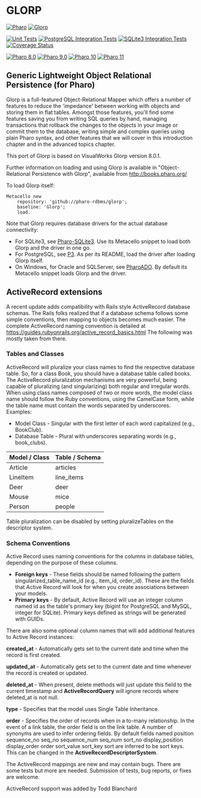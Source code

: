 # GLORP
[![Pharo](https://img.shields.io/static/v1?style=for-the-badge&message=Pharo&color=3297d4&logo=Harbor&logoColor=FFFFFF&label=)](https://www.pharo.org) 
[![Glorp](https://img.shields.io/static/v1?style=for-the-badge&message=Glorp&color=044a64&logo=amazondynamodb&logoColor=FFFFFF&label=)](https://glorp.org)

[![Unit Tests](https://github.com/pharo-rdbms/glorp/actions/workflows/unit-tests.yml/badge.svg)](https://github.com/pharo-rdbms/glorp/actions/workflows/unit-tests.yml)
[![PostgreSQL Integration Tests](https://github.com/pharo-rdbms/glorp/actions/workflows/postgreSQL-integration-tests.yml/badge.svg)](https://github.com/pharo-rdbms/glorp/actions/workflows/postgreSQL-integration-tests.yml)
[![SQLite3 Integration Tests](https://github.com/pharo-rdbms/glorp/actions/workflows/sqlite3-integration-tests.yml/badge.svg)](https://github.com/pharo-rdbms/glorp/actions/workflows/sqlite3-integration-tests.yml)
[![Coverage Status](https://codecov.io/github/pharo-rdbms/glorp/coverage.svg?branch=master)](https://codecov.io/gh/pharo-rdbms/glorp/branch/master)

[![Pharo 8.0](https://img.shields.io/badge/Pharo-8.0-informational)](https://pharo.org)
[![Pharo 9.0](https://img.shields.io/badge/Pharo-9.0-informational)](https://pharo.org)
[![Pharo 10](https://img.shields.io/badge/Pharo-10-informational)](https://pharo.org)
[![Pharo 11](https://img.shields.io/badge/Pharo-11-informational)](https://pharo.org)

## Generic Lightweight Object Relational Persistence (for Pharo)

Glorp is a full-featured Object-Relational Mapper which offers a number of features to reduce the 'impedance' between working with objects and storing them in flat tables. Amongst those features, you'll find some features saving you from writing SQL queries by hand, managing transactions that rollback the changes to the objects in your image or commit them to the database, writing simple and complex queries using plain Pharo syntax, and other features that we will cover in this introduction chapter and in the advanced topics chapter.

This port of Glorp is based on VisualWorks Glorp version 8.0.1.

Further information on loading and using Glorp is available in "Object-Relational Persistence with Glorp", available from http://books.pharo.org/

To load Glorp itself:

```smalltalk
Metacello new
	repository: 'github://pharo-rdbms/glorp';
	baseline: 'Glorp';
	load.
```

Note that Glorp requires database drivers for the actual database connectivity:
- For SQLite3, see [Pharo-SQLite3](https://github.com/PierceNg/glorp-sqlite3). Use its Metacello snippet to load both Glorp and the driver in one go.
- For PostgreSQL, see [P3](https://github.com/svenvc/P3). As per its README, load the driver after loading Glorp itself.
- On Windows, for Oracle and SQLServer, see [PharoADO](https://github.com/eftomi/PharoADO). By default its Metacello snippet loads Glorp and the driver.  

## ActiveRecord extensions

A recent update adds compatibility with Rails style ActiveRecord database schemas.  The Rails folks realized that if a database schema follows some simple conventions, then mapping to objects becomes much easier.  The complete ActiveRecord naming convention is detailed at https://guides.rubyonrails.org/active_record_basics.html The following was mostly taken from there.

### Tables and Classes

ActiveRecord will pluralize your class names to find the respective database table. So, for a class Book, you should have a database table called books. The ActiveRecord pluralization mechanisms are very powerful, being capable of pluralizing (and singularizing) both regular and irregular words. When using class names composed of two or more words, the model class name should follow the Ruby conventions, using the CamelCase form, while the table name must contain the words separated by underscores. Examples:

* Model Class - Singular with the first letter of each word capitalized (e.g., BookClub).
* Database Table - Plural with underscores separating words (e.g., book_clubs).

| Model / Class  |  Table / Schema |
|----------------- |--------------------|
| Article  |  articles |
| LineItem |   line_items |
| Deer  |  deer |
| Mouse  |  mice |
| Person |   people |

Table pluralization can be disabled by setting pluralizeTables on the descriptor system.

### Schema Conventions
Active Record uses naming conventions for the columns in database tables, depending on the purpose of these columns.

* **Foreign keys** - These fields should be named following the pattern singularized_table_name_id (e.g., item_id, order_id). These are the fields that Active Record will look for when you create associations between your models.
* **Primary keys** - By default, Active Record will use an integer column named id as the table's primary key (bigint for PostgreSQL and MySQL, integer for SQLite). Primary keys defined as strings will be generated with GUIDs.

There are also some optional column names that will add additional features to Active Record instances:

**created_at** - Automatically gets set to the current date and time when the record is first created.

**updated_at** - Automatically gets set to the current date and time whenever the record is created or updated.

**deleted_at** - When present, delete methods will just update this field to the current timestamp and **ActiveRecordQuery** will ignore records where deleted_at is not null.

**type** - Specifies that the model uses Single Table Inheritance.

**order** - Specifies the order of records when in a to-many relationship.  In the event of a link table, the order field is on the link table.  A number of synonyms are used to infer ordering fields.  By default fields named position sequence_no seq_no sequence_num seq_num sort_no display_position display_order order sort_value sort_key sort are inferred to be sort keys.  This can be changed in the **ActiveRecordDescriptorSystem**.

The ActiveRecord mappings are new and may contain bugs.  There are some tests but more are needed. Submission of tests, bug reports, or fixes are welcome.  

ActiveRecord support was added by Todd Blanchard
